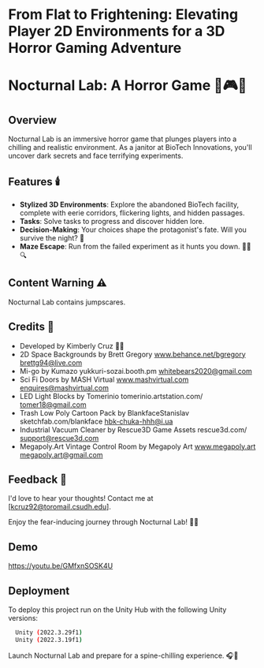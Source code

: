 
# From Flat to Frightening: Elevating Player 2D Environments for a 3D Horror Gaming Adventure

# Nocturnal Lab: A Horror Game 👻🎮🌙

## Overview
Nocturnal Lab is an immersive horror game that plunges players into a chilling and realistic environment. As a janitor at BioTech Innovations, you'll uncover dark secrets and face terrifying experiments.

## Features 🕯️
- **Stylized 3D Environments**: Explore the abandoned BioTech facility, complete with eerie corridors, flickering lights, and hidden passages.
- **Tasks**: Solve tasks to progress and discover hidden lore. 
- **Decision-Making**: Your choices shape the protagonist's fate. Will you survive the night? 🌚
- **Maze Escape**: Run from the failed experiment as it hunts you down. 🏃‍♂️🔍

## Content Warning ⚠️
Nocturnal Lab contains jumpscares.

## Credits 🙌
- Developed by Kimberly Cruz 👨‍💻
- 2D Space Backgrounds by Brett Gregory
www.behance.net/bgregory
brettg94@live.com
- Mi-go by Kumazo
yukkuri-sozai.booth.pm
whitebears2020@gmail.com
- Sci Fi Doors by MASH Virtual
www.mashvirtual.com
enquires@mashvirtual.com
- LED Light Blocks by Tomerinio
tomerinio.artstation.com/
tomer18@gmail.com
- Trash Low Poly Cartoon Pack by BlankfaceStanislav
sketchfab.com/blankface
hbk-chuka-hhh@i.ua
- Industrial Vacuum Cleaner by Rescue3D Game Assets
rescue3d.com/
support@rescue3d.com
- Megapoly.Art Vintage Control Room by Megapoly Art
www.megapoly.art
megapoly.art@gmail.com


## Feedback 📩
I'd love to hear your thoughts! Contact me at [kcruz92@toromail.csudh.edu].

Enjoy the fear-inducing journey through Nocturnal Lab! 🌟😱

## Demo
https://youtu.be/GMfxnSOSK4U



## Deployment

To deploy this project run on the Unity Hub with the following Unity versions: 

```bash
  Unity (2022.3.29f1)
  Unity (2022.3.19f1)
```

Launch Nocturnal Lab and prepare for a spine-chilling experience. 🎧🔦